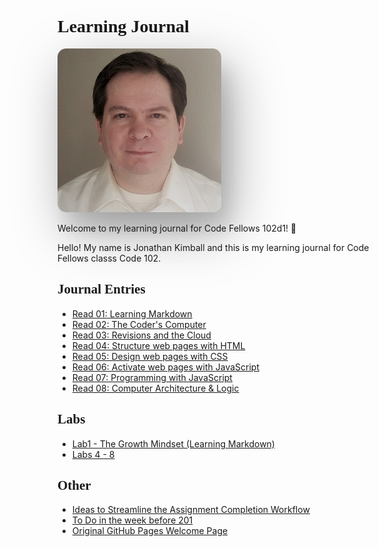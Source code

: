 # Learning Journal

<head>
  <meta name="theme-color" content="#A4A1A6">
  <!-- <meta name="theme-color" content="#8C5627"> -->
  <!--meta name="theme-color" content="#f60"-->
  <link href="https://fonts.googleapis.com/css?family=Inconsolata|Merriweather|Alegreya|Roboto+Condensed|Permanent+Marker" rel="stylesheet">
  <link rel="apple-touch-icon" sizes="180x180" href="/apple-touch-icon.png?v=3">
  <link rel="icon" type="image/png" sizes="32x32" href="/favicon-32x32.png?v=3">
  <link rel="icon" type="image/png" sizes="16x16" href="/favicon-16x16.png?v=3">
  <link rel="manifest" href="/site.webmanifest">
</head>

<style type="text/css">
    img {
        box-shadow: 1em 2em 6em 0em rgba(0, 0, 0, 0.35),  1em 2em 2em 0em rgba(0, 0, 0, 0.1);
        border-radius:  1em;
    }

    h1,h2 { font-family: 'Permanent Marker'; }
</Style>

![Me](images/IMG_20140428_181836_447_cropped.png)

Welcome to my learning journal for Code Fellows 102d1! :notebook:

Hello! My name is Jonathan Kimball and this is my learning journal for Code Fellows classs Code 102.

## Journal Entries

- [Read 01: Learning Markdown](read01)
- [Read 02: The Coder's Computer](read02-editor-and-cli)
- [Read 03: Revisions and the Cloud](read03-git)
- [Read 04: Structure web pages with HTML](read04-structure-web-pages-with-html)
- [Read 05: Design web pages with CSS](read05-design-web-pages-with-css)
- [Read 06: Activate web pages with JavaScript](read06-activate-web-pages-with-javascript)
- [Read 07: Programming with JavaScript](Read7)
- [Read 08: Computer Architecture & Logic](read08)

## Labs

- [Lab1 - The Growth Mindset (Learning Markdown)](Lab1)
- [Labs 4 - 8](Lab4)

## Other

- [Ideas to Streamline the Assignment Completion Workflow](workflow-ideas)
- [To Do in the week before 201](TODO)
- [Original GitHub Pages Welcome Page](SampleWelcome)
